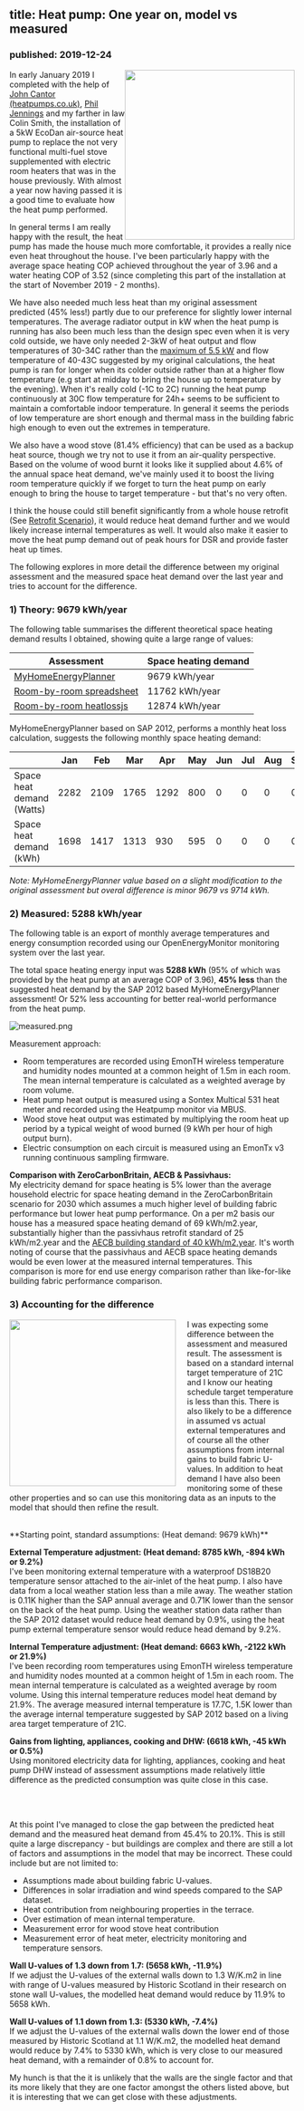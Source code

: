 ## title: Heat pump: One year on, model vs measured
### published: 2019-12-24

<img src="images/ecodan.png" style="width:300px; float:right">

In early January 2019 I completed with the help of [John Cantor (heatpumps.co.uk)](https://heatpumps.co.uk/), [Phil Jennings](https://twitter.com/phil_gost) and my farther in law Colin Smith, the installation of a 5kW EcoDan air-source heat pump to replace the not very functional multi-fuel stove supplemented with electric room heaters that was in the house previously. With almost a year now having passed it is a good time to evaluate how the heat pump performed.

In general terms I am really happy with the result, the heat pump has made the house much more comfortable, it provides a really nice even heat throughout the house. I've been particularly happy with the average space heating COP achieved throughout the year of 3.96 and a water heating COP of 3.52 (since completing this part of the installation at the start of November 2019 - 2 months). 

We have also needed much less heat than my original assessment predicted (45% less!) partly due to our preference for slightly lower internal temperatures. The average radiator output in kW when the heat pump is running has also been much less than the design spec even when it is very cold outside, we have only needed 2-3kW of heat output and flow temperatures of 30-34C rather than the [maximum of 5.5 kW](roombyroomheatloss2) and flow temperature of 40-43C suggested by my original calculations, the heat pump is ran for longer when its colder outside rather than at a higher flow temperature (e.g start at midday to bring the house up to temperature by the evening). When it's really cold (-1C to 2C) running the heat pump continuously at 30C flow temperature for 24h+ seems to be sufficient to maintain a comfortable indoor temperature. In general it seems the periods of low temperature are short enough and thermal mass in the building fabric high enough to even out the extremes in temperature. 

We also have a wood stove (81.4% efficiency) that can be used as a backup heat source, though we try not to use it from an air-quality perspective. Based on the volume of wood burnt it looks like it supplied about 4.6% of the annual space heat demand, we've mainly used it to boost the living room temperature quickly if we forget to turn the heat pump on early enough to bring the house to target temperature - but that's no very often.

I think the house could still benefit significantly from a whole house retrofit (See [Retrofit Scenario](retrofitscenario)), it would reduce heat demand further and we would likely increase internal temperatures as well. It would also make it easier to move the heat pump demand out of peak hours for DSR and provide faster heat up times.

The following explores in more detail the difference between my original assessment and the measured space heat demand over the last year and tries to account for the difference.

### 1) Theory: 9679 kWh/year

The following table summarises the different theoretical space heating demand results I obtained, showing quite a large range of values:

| Assessment | Space heating demand |
|---------|-------------------|
| [MyHomeEnergyPlanner](energyassessment) | 9679 kWh/year |
| [Room-by-room spreadsheet](heatpumpradiators) | 11762 kWh/year |
| [Room-by-room heatlossjs](roombyroomheatloss2) | 12874 kWh/year |

MyHomeEnergyPlanner based on SAP 2012, performs a monthly heat loss calculation, suggests the following monthly space heating demand:

|                           | Jan  | Feb  | Mar  | Apr  | May | Jun | Jul | Aug | Sep | Oct  | Nov  | Dec  |
|---------------------------|------|------|------|------|-----|-----|-----|-----|-----|------|------|------|
| Space heat demand (Watts) | 2282 | 2109 | 1765 | 1292 | 800 | 0   | 0   | 0   | 0   | 1100 | 1723 | 2239 |
| Space heat demand (kWh)   | 1698 | 1417 | 1313 | 930  | 595 | 0   | 0   | 0   | 0   | 818  | 1241 | 1666 |

*Note: MyHomeEnergyPlanner value based on a slight modification to the original assessment but overal difference is minor 9679 vs 9714 kWh.*

### 2) Measured: 5288 kWh/year

The following table is an export of monthly average temperatures and energy consumption recorded using our OpenEnergyMonitor monitoring system over the last year. 

The total space heating energy input was **5288 kWh** (95% of which was provided by the heat pump at an average COP of 3.96), **45% less** than the suggested heat demand by the SAP 2012 based MyHomeEnergyPlanner assessment! Or 52% less accounting for better real-world performance from the heat pump.

![measured.png](images/measured.png)

Measurement approach:

- Room temperatures are recorded using EmonTH wireless temperature and humidity nodes mounted at a common height of 1.5m in each room. The mean internal temperature is calculated as a weighted average by room volume.
- Heat pump heat output is measured using a Sontex Multical 531 heat meter and recorded using the Heatpump monitor via MBUS.
- Wood stove heat output was estimated by multiplying the room heat up period by a typical weight of wood burned (9 kWh per hour of high output burn).
- Electric consumption on each circuit is measured using an EmonTx v3 running continuous sampling firmware.

**Comparison with ZeroCarbonBritain, AECB & Passivhaus:**<br>
My electricity demand for space heating is 5% lower than the average household electric for space heating demand in the ZeroCarbonBritain scenario for 2030 which assumes a much higher level of building fabric performance but lower heat pump performance. On a per m2 basis our house has a measured space heating demand of 69 kWh/m2.year, substantially higher than the passivhaus retrofit standard of 25 kWh/m2.year and the [AECB building standard of 40 kWh/m2.year](https://www.aecb.net/wp-content/uploads/2019/09/AECB-Building-Standard-Further-information.pdf). It's worth noting of course that the passivhaus and AECB space heating demands would be even lower at the measured internal temperatures. This comparison is more for end use energy comparison rather than like-for-like building fabric performance comparison.

### 3) Accounting for the difference

<img src="images/heatdemand_diff.png" style="width:294px; float:left; margin-right:20px">

I was expecting some difference between the assessment and measured result. The assessment is based on a standard internal target temperature of 21C and I know our heating schedule target temperature is less than this. There is also likely to be a difference in assumed vs actual external temperatures and of course all the other assumptions from internal gains to build fabric U-values. In addition to heat demand I have also been monitoring some of these other properties and so can use this monitoring data as an inputs to the model that should then refine the result.

<br>
**Starting point, standard assumptions: (Heat demand: 9679 kWh)**
<br>

**External Temperature adjustment: (Heat demand: 8785 kWh, -894 kWh or 9.2%)** 
<br>I've been monitoring external temperature with a waterproof DS18B20 temperature sensor attached to the air-inlet of the heat pump. I also have data from a local weather station less than a mile away. The weather station is 0.11K higher than the SAP annual average and 0.71K lower than the sensor on the back of the heat pump. Using the weather station data rather than the SAP 2012 dataset would reduce heat demand by 0.9%, using the heat pump external temperature sensor would reduce head demand by 9.2%.

**Internal Temperature adjustment: (Heat demand: 6663 kWh, -2122 kWh or 21.9%)**
<br>I've been recording room temperatures using EmonTH wireless temperature and humidity nodes mounted at a common height of 1.5m in each room. The mean internal temperature is calculated as a weighted average by room volume. Using this internal temperature reduces model heat demand by 21.9%. The average measured internal temperature is 17.7C, 1.5K lower than the average internal temperature suggested by SAP 2012 based on a living area target temperature of 21C.

**Gains from lighting, appliances, cooking and DHW: (6618 kWh, -45 kWh or 0.5%)**
<br>Using monitored electricity data for lighting, appliances, cooking and heat pump DHW instead of assessment assumptions made relatively little difference as the predicted consumption was quite close in this case.

<br><br>

At this point I've managed to close the gap between the predicted heat demand and the measured heat demand from 45.4% to 20.1%. This is still quite a large discrepancy - but buildings are complex and there are still a lot of factors and assumptions in the model that may be incorrect.
These could include but are not limited to:

- Assumptions made about building fabric U-values.
- Differences in solar irradiation and wind speeds compared to the SAP dataset.
- Heat contribution from neighbouring properties in the terrace.
- Over estimation of mean internal temperature. 
- Measurement error for wood stove heat contribution
- Measurement error of heat meter, electricity monitoring and temperature sensors.

**Wall U-values of 1.3 down from 1.7: (5658 kWh, -11.9%)**
<br>If we adjust the U-values of the external walls down to 1.3 W/K.m2 in line with range of U-values measured by Historic Scotland in their research on stone wall U-values, the modelled heat demand would reduce by 11.9% to 5658 kWh.

**Wall U-values of 1.1 down from 1.3: (5330 kWh, -7.4%)**
<br>If we adjust the U-values of the external walls down the lower end of those measured by Historic Scotland at 1.1 W/K.m2, the modelled heat demand would reduce by 7.4% to 5330 kWh, which is very close to our measured heat demand, with a remainder of 0.8% to account for.

My hunch is that the it is unlikely that the walls are the single factor and that its more likely that they are one factor amongst the others listed above, but it is interesting that we can get close with these adjustments.
